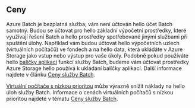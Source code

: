 ## <a name="pricing"></a>Ceny

Azure Batch je bezplatná služba; vám není účtován hello účet Batch samotný. Budou se účtovat pro hello základní výpočetní prostředky, které využívají řešení Batch a hello prostředky spotřebované jinými službami při spuštění úlohy. Například vám budou účtovat hello výpočetních uzlech (virtuálních počítačů) ve fondech a na hello data, která ukládáte v Azure Storage jako vstup nebo výstup pro vaše úkoly. Podobně pokud používáte hello [balíčky aplikací](../articles/batch/batch-application-packages.md) funkcí služby Batch, budeme vám účtovat prostředky Azure Storage hello používá k ukládání balíčky aplikací. Další informace najdete v článku [Ceny služby Batch](https://azure.microsoft.com/pricing/details/batch/).

[Virtuální počítače s nízkou prioritou](../articles/batch/batch-low-pri-vms.md) může výrazně snížit náklady na hello úloh služby Batch. Informace o cenách virtuálních počítačů s nízkou prioritou najdete v tématu [Ceny služby Batch](https://azure.microsoft.com/pricing/details/batch/). 
